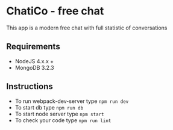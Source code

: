 # ChatiCo - free chat
This app is a modern free chat with full statistic of conversations

## Requirements
* NodeJS 4.x.x +
* MongoDB 3.2.3

## Instructions
* To run webpack-dev-server type `npm run dev`
* To start db type `npm run db`
* To start node server type `npm start`
* To check your code type `npm run lint`